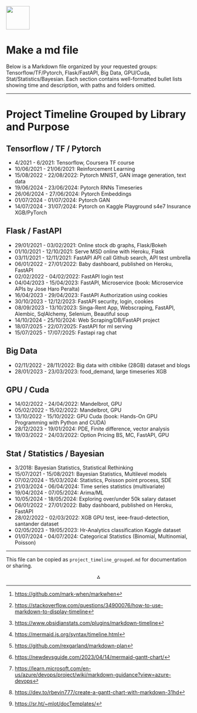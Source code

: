 <img src="https://r2cdn.perplexity.ai/pplx-full-logo-primary-dark%402x.png" style="height:64px;margin-right:32px"/>

# Make a md file

Below is a Markdown file organized by your requested groups: Tensorflow/TF/Pytorch, Flask/FastAPI, Big Data, GPU/Cuda, Stat/Statistics/Bayesian. Each section contains well-formatted bullet lists showing time and description, with paths and folders omitted.

***

# Project Timeline Grouped by Library and Purpose

## Tensorflow / TF / Pytorch

- 4/2021 - 6/2021: Tensorflow, Coursera TF course
- 10/06/2021 - 21/06/2021: Reinforcement Learning
- 15/08/2022 - 22/08/2022: Pytorch MNIST, GAN image generation, text data
- 19/06/2024 - 23/06/2024: Pytorch RNNs Timeseries
- 26/06/2024 - 27/06/2024: Pytorch Embeddings
- 01/07/2024 - 01/07/2024: Pytorch GAN
- 14/07/2024 - 31/07/2024: Pytorch on Kaggle Playground s4e7 Insurance XGB/PyTorch


## Flask / FastAPI

- 29/01/2021 - 03/02/2021: Online stock db graphs, Flask/Bokeh
- 01/10/2021 - 12/10/2021: Serve MSD online with Heroku, Flask
- 03/11/2021 - 12/11/2021: FastAPI API call Github search, API test umbrella
- 06/01/2022 - 27/01/2022: Baby dashboard, published on Heroku, FastAPI
- 02/02/2022 - 04/02/2022: FastAPI login test
- 04/04/2023 - 15/04/2023: FastAPI, Microservice (book: Microservice APIs by Jose Haro Peralta)
- 16/04/2023 - 29/04/2023: FastAPI Authorization using cookies
- 30/10/2023 - 12/12/2023: FastAPI security, login, cookies
- 08/09/2023 - 13/10/2023: Singa-Rent App, Webscraping, FastAPI, Alembic, SqlAlchemy, Selenium, Beautiful soup
- 14/10/2024 - 25/10/2024: Web Scraping/DB/FastAPI project
- 18/07/2025 - 22/07/2025: FastAPI for ml serving
- 15/07/2025 - 17/07/2025: Fastapi rag chat


## Big Data

- 02/11/2022 - 28/11/2022: Big data with citibike (28GB) dataset and blogs
- 28/01/2023 - 23/03/2023: food_demand, large timeseries XGB



## GPU / Cuda

- 14/02/2022 - 24/04/2022: Mandelbrot, GPU
- 05/02/2022 - 15/02/2022: Mandelbrot, GPU
- 13/10/2022 - 15/10/2022: GPU Cuda (book: Hands-On GPU Programming with Python and CUDA)
- 28/12/2023 - 19/01/2024: PDE, Finite difference, vector analysis
- 19/03/2022 - 24/03/2022: Option Pricing BS, MC, FastAPI, GPU


## Stat / Statistics / Bayesian

- 3/2018: Bayesian Statistics, Statistical Rethinking
- 15/07/2021 - 15/08/2021: Bayesian Statistics, Multilevel models
- 07/02/2024 - 15/03/2024: Statistics, Poisson point process, SDE
- 21/03/2024 - 06/04/2024: Time series statistics (multivariate)
- 19/04/2024 - 07/05/2024: Arima/ML
- 10/05/2024 - 18/05/2024: Exploring over/under 50k salary dataset
- 06/01/2022 - 27/01/2022: Baby dashboard, published on Heroku, FastAPI
- 28/02/2022 - 02/03/2022: XGB GPU test, ieee-fraud-detection, santander dataset
- 02/05/2023 - 19/05/2023: Hr-Analytics classification Kaggle dataset
- 01/07/2024 - 04/07/2024: Categorical Statistics (Binomial, Multinomial, Poisson)

***

This file can be copied as `project_timeline_grouped.md` for documentation or sharing.
<span style="display:none">[^1][^2][^3][^4][^5][^6][^7][^8][^9]</span>

<div style="text-align: center">⁂</div>

[^1]: https://github.com/mark-when/markwhen

[^2]: https://stackoverflow.com/questions/34900076/how-to-use-markdown-to-display-timeline

[^3]: https://www.obsidianstats.com/plugins/markdown-timeline

[^4]: https://mermaid.js.org/syntax/timeline.html

[^5]: https://github.com/rexgarland/markdown-plan

[^6]: https://newdevsguide.com/2023/04/14/mermaid-gantt-chart/

[^7]: https://learn.microsoft.com/en-us/azure/devops/project/wiki/markdown-guidance?view=azure-devops

[^8]: https://dev.to/rbevin777/create-a-gantt-chart-with-markdown-31hd

[^9]: https://sr.ht/~mlot/docTemplates/

